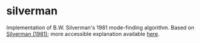 # silverman
Implementation of B.W. Silverman's 1981 mode-finding algorithm. Based on [Silverman (1981)](http://www.stat.washington.edu/wxs/Stat593-s03/Literature/silverman-81a.pdf); more accessible explanation available [here](http://adereth.github.io/blog/2014/10/12/silvermans-mode-detection-method-explained/).
